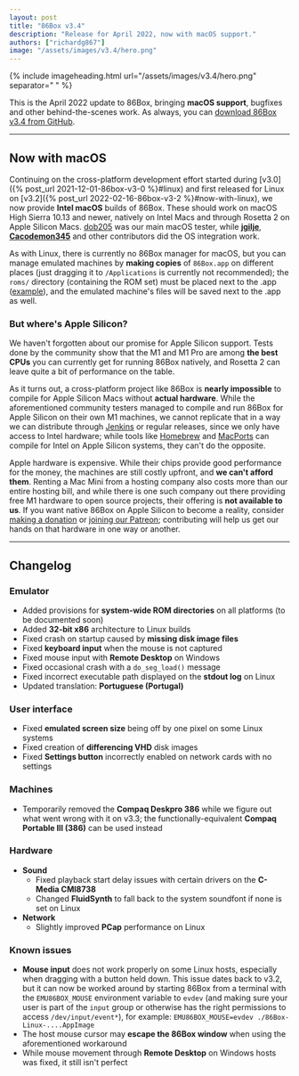 ```yaml
---
layout: post
title: "86Box v3.4"
description: "Release for April 2022, now with macOS support."
authors: ["richardg867"]
image: "/assets/images/v3.4/hero.png"
---
```


{% include imageheading.html url="/assets/images/v3.4/hero.png" separator=" " %}

This is the April 2022 update to 86Box, bringing **macOS support**, bugfixes and other behind-the-scenes work. As always, you can [download 86Box v3.4 from GitHub](https://github.com/86Box/86Box/releases/tag/v3.4).

<hr />

## Now with macOS

Continuing on the cross-platform development effort started during [v3.0]({% post_url 2021-12-01-86box-v3-0 %}#linux) and first released for Linux on [v3.2]({% post_url 2022-02-16-86box-v3-2 %}#now-with-linux), we now provide **Intel macOS** builds of 86Box. These should work on macOS High Sierra 10.13 and newer, natively on Intel Macs and through Rosetta 2 on Apple Silicon Macs. [dob205](https://github.com/dob205) was our main macOS tester, while [**jgilje**](https://github.com/jgilje), [**Cacodemon345**](https://github.com/Cacodemon345) and other contributors did the OS integration work.

As with Linux, there is currently no 86Box manager for macOS, but you can manage emulated machines by **making copies** of `86Box.app` on different places (just dragging it to `/Applications` is currently not recommended); the `roms/` directory (containing the ROM set) must be placed next to the .app ([example](/assets/images/v3.4/roms.png)\), and the emulated machine's files will be saved next to the .app as well.

### But where's Apple Silicon?

We haven't forgotten about our promise for Apple Silicon support. Tests done by the community show that the M1 and M1 Pro are among **the best CPUs** you can currently get for running 86Box natively, and Rosetta 2 can leave quite a bit of performance on the table.

As it turns out, a cross-platform project like 86Box is **nearly impossible** to compile for Apple Silicon Macs without **actual hardware**. While the aforementioned community testers managed to compile and run 86Box for Apple Silicon on their own M1 machines, we cannot replicate that in a way we can distribute through [Jenkins](https://ci.86box.net/job/86Box/) or regular releases, since we only have access to Intel hardware; while tools like [Homebrew](https://brew.sh) and [MacPorts](https://www.macports.org) can compile for Intel on Apple Silicon systems, they can't do the opposite.

Apple hardware is expensive. While their chips provide good performance for the money, the machines are still costly upfront, and **we can't afford them**. Renting a Mac Mini from a hosting company also costs more than our entire hosting bill, and while there is one such company out there providing free M1 hardware to open source projects, their offering is **not available to us**. If you want native 86Box on Apple Silicon to become a reality, consider [making a donation](https://paypal.me/86Box) or [joining our Patreon](https://www.patreon.com/86box); contributing will help us get our hands on that hardware in one way or another.

<hr />

## Changelog

### Emulator

* Added provisions for **system-wide ROM directories** on all platforms (to be documented soon)
* Added **32-bit x86** architecture to Linux builds
* Fixed crash on startup caused by **missing disk image files**
* Fixed **keyboard input** when the mouse is not captured
* Fixed mouse input with **Remote Desktop** on Windows
* Fixed occasional crash with a `do_seg_load()` message
* Fixed incorrect executable path displayed on the **stdout log** on Linux
* Updated translation: **Portuguese (Portugal)**

### User interface

* Fixed **emulated screen size** being off by one pixel on some Linux systems
* Fixed creation of **differencing VHD** disk images
* Fixed **Settings button** incorrectly enabled on network cards with no settings

### Machines

* Temporarily removed the **Compaq Deskpro 386** while we figure out what went wrong with it on v3.3; the functionally-equivalent **Compaq Portable III (386)** can be used instead

### Hardware

* **Sound**
  * Fixed playback start delay issues with certain drivers on the **C-Media CMI8738**
  * Changed **FluidSynth** to fall back to the system soundfont if none is set on Linux
* **Network**
  * Slightly improved **PCap** performance on Linux

### Known issues

* **Mouse input** does not work properly on some Linux hosts, especially when dragging with a button held down. This issue dates back to v3.2, but it can now be worked around by starting 86Box from a terminal with the `EMU86BOX_MOUSE` environment variable to `evdev` (and making sure your user is part of the `input` group or otherwise has the right permissions to access `/dev/input/event*`), for example: `EMU86BOX_MOUSE=evdev ./86Box-Linux-....AppImage`
* The host mouse cursor may **escape the 86Box window** when using the aforementioned workaround
* While mouse movement through **Remote Desktop** on Windows hosts was fixed, it still isn't perfect
